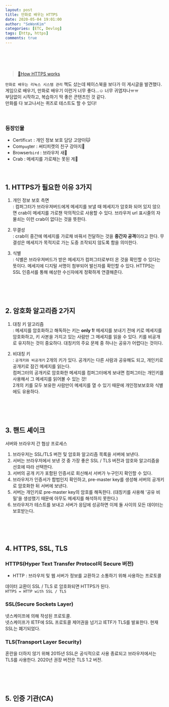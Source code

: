 ```yaml
---
layout: post
title: 만화로 배우는 HTTPS 
date: 2020-05-04 19:01:00
author: "SeWonKim"
categories: [ETC, Devlog]
tags: [http, https]
comments: true
---
```


　

　

> [🎨How HTTPS works](https://howhttps.works/ko/)

`만화로 배우는 리눅스 시스템 관리` 책도 샀는데 페이스북을 보다가 이 게시글을 발견했다.    
게임으로 배우기, 만화로 배우기 이런거 너무 좋다...☺ 너무 귀엽쟈나ㅠㅠ      
부담없이 시작하고, 복습하기 딱 좋은 콘텐츠인 것 같다.     
만화를 다 보고나서는 퀴즈로 테스트도 할 수 있다!

　

### 등장인물
- Certifi`cat` : 개인 정보 보호 담당 고양이🐱
- Com`pug`ter : 써티피캣의 친구 강아지🐶
- Browser`bird` : 브라우저 새🦚
- Crab : 메세지를 가로채는 못된 게🦀


　

## 1. HTTPS가 필요한 이유 3가지

1. 개인 정보 보호 측면       
    : 컴퍼그터가 브라우져버드에게 메세지를 보낼 때 메세지가 암호화 되어 있지 않으면 crab이 메세지를 가로챈 악의적으로 사용할 수 있다. 브라우저 url 표시줄의 자물쇠는 이런 crab이 없다는 것을 뜻한다.

2. 무결성     
    : crab이 중간에 메세지를 가로채 바꿔서 전달하는 것을 **중간자 공격**이라고 한다. 무결성은 메세지가 목적지로 가는 도중 조작되지 않도록 함을 의미한다.

3. 식별      
    : 식별은 브라우져버드가 받은 메세지가 컴퍼그터로부터 온 것을 확인할 수 있다는 뜻이다. 메세지에 디지털 서명이 첨부되어 발신자를 확인할 수 있다. HTTPS는 SSL 인증서를 통해 예상한 수신자에게 정확하게 연결해준다.

　

　

## 2. 암호화 알고리즘 2가지

1. 대칭 키 알고리즘    
    : 메세지를 암호화하고 해독하는 키는 **only 1**! 메세지를 보내기 전에 키로 메세지를 암호화하고, 키 사본을 가지고 있는 사람만 그 메세지를 읽을 수 있다. 키를 비공개로 유지하는 것이 중요하다. 대칭키의 주요 문제 중 하나는 공유가 어렵다는 것이다.

2. 비대칭 키      
    : `공개키와 비공개키` 2개의 키가 있다. 공개키는 다른 사람과 공유해도 되고, 개인키로 공개키로 잠긴 메세지를 읽는다.     
    컴퍼그터의 공개키로 암호화한 메세지를 컴퍼그터에게 보내면 컴퍼그터는 개인키를 사용해서 그 메세지를 읽어볼 수 있는 것!       
    2개의 키를 모두 보유한 사람만이 메세지를 열 수 있기 때문에 개인정보보호와 식별에도 유용하다.

　

　

## 3. 핸드 셰이크

서버와 브라우저 간 협상 프로세스


1. 브라우저는 SSL/TLS 버전 및 암호화 알고리즘 목록을 서버에 보낸다.
2. 서버는 브라우저에서 보낸 것 중 가장 좋은 SSL / TLS 버전과 암호와 알고리즘을 선호에 따라 선택한다.
3. 서버의 공개 키가 포함된 인증서로 회신해서 서버가 누구인지 확인할 수 있다.
4. 브라우저가 인증서가 합법인지 확인하고, pre-master key를 생성해 서버의 공개키로 암호화한 뒤 서버에 보낸다.
5. 서버는 개인키로 pre-master key의 암호를 해독한다. (대칭키를 사용해 '공유 비밀'을 생성했기 때문에 아무도 메세지를 해석하지 못한다.)
6. 브라우저가 테스트를 보내고 서버가 응답에 성공하면 이제 둘 사이의 모든 데이터는 보호받는다.


　

　
## 4. HTTPS, SSL, TLS

### HTTPS(Hyper Text Transfer Protocol의 Secure 버전)

- HTTP : 브라우저 및 웹 서버가 정보를 교환하고 소통하기 위해 사용하는 프로토콜

데이터 교환이 SSL / TLS 로 암호화되면 HTTPS가 된다.        
`HTTPS = HTTP with SSL / TLS`

### SSL(Secure Sockets Layer)

넷스케이프에 의해 작성된 프로토콜.     
넷스케이프가 IETF에 SSL 프로토콜 제어권을 넘기고 IETF가 TLS를 발표한다. 현재 SSL는 폐기되었다.

### TLS(Transport Layer Security)

혼란을 더하지 않기 위해 2015년 SSL은 공식적으로 사용 종료되고 브라우저에서는 TLS를 사용한다. 2020년 권장 버전은 TLS 1.2 버전.

　

　
## 5. 인증 기관(CA)
